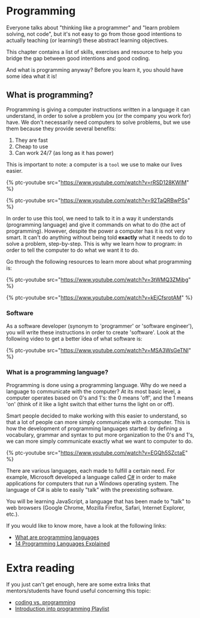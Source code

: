 # Programming

Everyone talks about "thinking like a programmer" and "learn problem solving, not code", but it's not easy to go from those good intentions to actually teaching (or learning!) these abstract learning objectives.

This chapter contains a list of skills, exercises and resource to help you bridge the gap between good intentions and good coding.

And what is programming anyway?  Before you learn it, you should have some idea what it is!

## What is programming?

Programming is giving a computer instructions written in a language it can understand, in order to solve a problem you (or the company you work for) have. We don't necessarily need computers to solve problems, but we use them because they provide several benefits:

1. They are fast
2. Cheap to use
3. Can work 24/7 (as long as it has power)

This is important to note: a computer is a `tool` we use to make our lives easier.

{% ptc-youtube src="https://www.youtube.com/watch?v=rRSD128KWIM" %}

{% ptc-youtube src="https://www.youtube.com/watch?v=92TaQRBwPSs" %}

In order to use this tool, we need to talk to it in a way it understands (programming language) and give it commands on what to do (the act of programming). However, despite the power a computer has it is not very smart. It can't do anything without being told **exactly** what it needs to do to solve a problem, step-by-step. This is why we learn how to program: in order to tell the computer to do what we want it to do.

Go through the following resources to learn more about what programming is:

{% ptc-youtube src="https://www.youtube.com/watch?v=3tWMQ3ZMjbg" %}

{% ptc-youtube src="https://www.youtube.com/watch?v=kEjCfsrotAM" %}

### Software

As a software developer (synonym to 'programmer' or 'software engineer'), you will write these instructions in order to create 'software'. Look at the following video to get a better idea of what software is:

{% ptc-youtube src="https://www.youtube.com/watch?v=MSA3WsGeTNI" %}

### What is a programming language?

Programming is done using a programming language. Why do we need a language to communicate with the computer? At its most basic level, a computer operates based on 0's and 1's: the 0 means 'off', and the 1 means 'on' (think of it like a light switch that either turns the light on or off).

Smart people decided to make working with this easier to understand, so that a lot of people can more simply communicate with a computer. This is how the development of programming languages started: by defining a vocabulary, grammar and syntax to put more organization to the 0's and 1's, we can more simply communicate exactly what we want to computer to do.

{% ptc-youtube src="https://www.youtube.com/watch?v=EGQh5SZctaE" %}

There are various languages, each made to fulfill a certain need. For example, Microsoft developed a language called [C#](https://www.youtube.com/watch?v=paJUbVeKEOU) in order to make applications for computers that run a Windows operating system. The language of C# is able to easily "talk" with the preexisting software.

You will be learning JavaScript, a language that has been made to "talk" to web browsers (Google Chrome, Mozilla Firefox, Safari, Internet Explorer, etc.).

If you would like to know more, have a look at the following links:

- [What are programming languages](https://hackr.io/blog/what-is-programming-language)
- [14 Programming Languages Explained](https://mikkegoes.com/14-programming-languages-explained/)

# Extra reading
If you just can't get enough, here are some extra links that mentors/students have found useful concerning this topic:

- [coding vs. programming](https://www.educba.com/coding-vs-programming/)
- [Introduction into programming Playlist](https://www.youtube.com/playlist?list=PLRqwX-V7Uu6ZYJC7L-r6rX6utt6wwJCyi)

